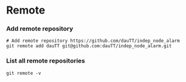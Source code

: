 # Remote

### Add remote repository

```text
# Add remote repository https://github.com/dauTT/indep_node_alarm
git remote add dauTT git@github.com:dauTT/indep_node_alarm.git
```

### List all remote repositories

```text
git remote -v
```

